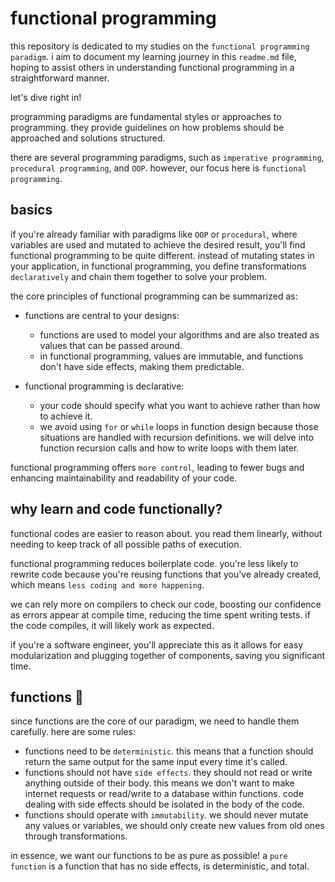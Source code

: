 # functional programming

this repository is dedicated to my studies on the `functional programming paradigm`. i aim to document my learning journey in this `readme.md` file, hoping to assist others in understanding functional programming in a straightforward manner.

let's dive right in!

programming paradigms are fundamental styles or approaches to programming. they provide guidelines on how problems should be approached and solutions structured.

there are several programming paradigms, such as `imperative programming`, `procedural programming`, and `OOP`. however, our focus here is `functional programming`.

## basics

if you're already familiar with paradigms like `OOP` or `procedural`, where variables are used and mutated to achieve the desired result, you'll find functional programming to be quite different. instead of mutating states in your application, in functional programming, you define transformations `declaratively` and chain them together to solve your problem.

the core principles of functional programming can be summarized as:

- functions are central to your designs:

  - functions are used to model your algorithms and are also treated as values that can be passed around.
  - in functional programming, values are immutable, and functions don't have side effects, making them predictable.

- functional programming is declarative:

  - your code should specify what you want to achieve rather than how to achieve it.
  - we avoid using `for` or `while` loops in function design because those situations are handled with recursion definitions. we will delve into function recursion calls and how to write loops with them later.

functional programming offers `more control`, leading to fewer bugs and enhancing maintainability and readability of your code.

## why learn and code functionally?

functional codes are easier to reason about. you read them linearly, without needing to keep track of all possible paths of execution.

functional programming reduces boilerplate code. you're less likely to rewrite code because you're reusing functions that you've already created, which means `less coding and more happening`.

we can rely more on compilers to check our code, boosting our confidence as errors appear at compile time, reducing the time spent writing tests. if the code compiles, it will likely work as expected.

if you're a software engineer, you'll appreciate this as it allows for easy modularization and plugging together of components, saving you significant time.

## functions 🔗

since functions are the core of our paradigm, we need to handle them carefully. here are some rules:

- functions need to be `deterministic`. this means that a function should return the same output for the same input every time it's called.
- functions should not have `side effects`. they should not read or write anything outside of their body. this means we don't want to make internet requests or read/write to a database within functions. code dealing with side effects should be isolated in the body of the code.
- functions should operate with `immutability`. we should never mutate any values or variables, we should only create new values from old ones through transformations.

in essence, we want our functions to be as pure as possible! a `pure function` is a function that has no side effects, is deterministic, and total.
